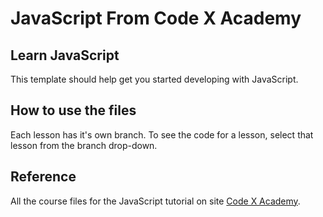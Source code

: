
# JavaScript From Code X Academy
## Learn JavaScript

This template should help get you started developing with JavaScript.

## How to use the files
Each lesson has it's own branch. To see the code for a lesson, select that lesson from the branch drop-down.

## Reference
All the course files for the JavaScript tutorial on site [Code X Academy](https://www.codex.academy/).
